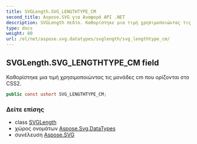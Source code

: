 ```yaml
---
title: SVGLength.SVG_LENGTHTYPE_CM
second_title: Aspose.SVG για Αναφορά API .NET
description: SVGLength πεδίο. Καθορίστηκε μια τιμή χρησιμοποιώντας τις μονάδες cm που ορίζονται στο CSS2.
type: docs
weight: 80
url: /el/net/aspose.svg.datatypes/svglength/svg_lengthtype_cm/
---
```

## SVGLength.SVG_LENGTHTYPE_CM field

Καθορίστηκε μια τιμή χρησιμοποιώντας τις μονάδες cm που ορίζονται στο CSS2.

```csharp
public const ushort SVG_LENGTHTYPE_CM;
```

### Δείτε επίσης

* class [SVGLength](../)
* χώρος ονομάτων [Aspose.Svg.DataTypes](../../svglength/)
* συνέλευση [Aspose.SVG](../../../)


